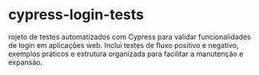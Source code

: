 # cypress-login-tests
rojeto de testes automatizados com Cypress para validar funcionalidades de login em aplicações web. Inclui testes de fluxo positivo e negativo, exemplos práticos e estrutura organizada para facilitar a manutenção e expansão.
